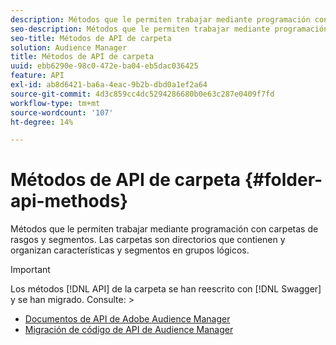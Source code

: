 ```yaml
---
description: Métodos que le permiten trabajar mediante programación con carpetas de rasgos y segmentos. Las carpetas son directorios que contienen y organizan características y segmentos en grupos lógicos.
seo-description: Métodos que le permiten trabajar mediante programación con carpetas de rasgos y segmentos. Las carpetas son directorios que contienen y organizan características y segmentos en grupos lógicos.
seo-title: Métodos de API de carpeta
solution: Audience Manager
title: Métodos de API de carpeta
uuid: ebb6290e-98c0-472e-ba04-eb5dac036425
feature: API
exl-id: ab8d6421-ba6a-4eac-9b2b-dbd0a1ef2a64
source-git-commit: 4d3c859cc4dc5294286680b0e63c287e0409f7fd
workflow-type: tm+mt
source-wordcount: '107'
ht-degree: 14%

---
```


# Métodos de API de carpeta {#folder-api-methods}

Métodos que le permiten trabajar mediante programación con carpetas de rasgos y segmentos. Las carpetas son directorios que contienen y organizan características y segmentos en grupos lógicos.

<!-- api-folders.xml -->

>[!IMPORTANT]
>
>Los métodos [!DNL API] de la carpeta se han reescrito con [!DNL Swagger] y se han migrado. Consulte:  >
>* [Documentos de API de Adobe Audience Manager](https://bank.demdex.com/portal/swagger/index.html)
>* [Migración de código de API de Audience Manager](../../api/api-swagger-migration.md)


